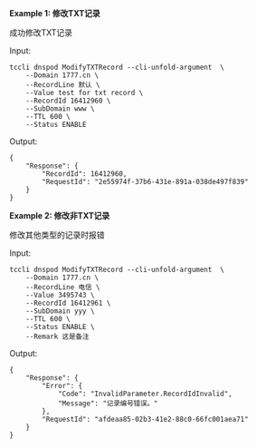 **Example 1: 修改TXT记录**

成功修改TXT记录

Input: 

```
tccli dnspod ModifyTXTRecord --cli-unfold-argument  \
    --Domain 1777.cn \
    --RecordLine 默认 \
    --Value test for txt record \
    --RecordId 16412960 \
    --SubDomain www \
    --TTL 600 \
    --Status ENABLE
```

Output: 
```
{
    "Response": {
        "RecordId": 16412960,
        "RequestId": "2e55974f-37b6-431e-891a-038de497f839"
    }
}
```

**Example 2: 修改非TXT记录**

修改其他类型的记录时报错

Input: 

```
tccli dnspod ModifyTXTRecord --cli-unfold-argument  \
    --Domain 1777.cn \
    --RecordLine 电信 \
    --Value 3495743 \
    --RecordId 16412961 \
    --SubDomain yyy \
    --TTL 600 \
    --Status ENABLE \
    --Remark 这是备注
```

Output: 
```
{
    "Response": {
        "Error": {
            "Code": "InvalidParameter.RecordIdInvalid",
            "Message": "记录编号错误。"
        },
        "RequestId": "afdeaa85-02b3-41e2-88c0-66fc001aea71"
    }
}
```

